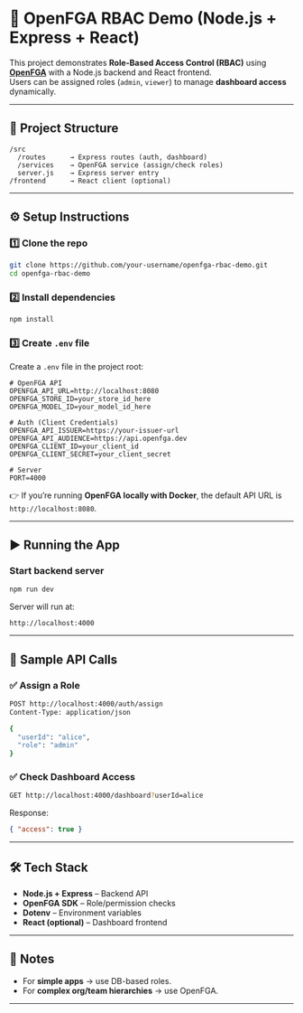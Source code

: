 # 🚀 OpenFGA RBAC Demo (Node.js + Express + React)

This project demonstrates **Role-Based Access Control (RBAC)** using **[OpenFGA](https://openfga.dev/)** with a Node.js backend and React frontend.  
Users can be assigned roles (`admin`, `viewer`) to manage **dashboard access** dynamically.

---

## 📂 Project Structure
```
/src
  /routes      → Express routes (auth, dashboard)
  /services    → OpenFGA service (assign/check roles)
  server.js    → Express server entry
/frontend      → React client (optional)
```

---

## ⚙️ Setup Instructions

### 1️⃣ Clone the repo
```bash
git clone https://github.com/your-username/openfga-rbac-demo.git
cd openfga-rbac-demo
```

### 2️⃣ Install dependencies
```bash
npm install
```

### 3️⃣ Create `.env` file
Create a `.env` file in the project root:

```env
# OpenFGA API
OPENFGA_API_URL=http://localhost:8080
OPENFGA_STORE_ID=your_store_id_here
OPENFGA_MODEL_ID=your_model_id_here

# Auth (Client Credentials)
OPENFGA_API_ISSUER=https://your-issuer-url
OPENFGA_API_AUDIENCE=https://api.openfga.dev
OPENFGA_CLIENT_ID=your_client_id
OPENFGA_CLIENT_SECRET=your_client_secret

# Server
PORT=4000
```

👉 If you’re running **OpenFGA locally with Docker**, the default API URL is `http://localhost:8080`.

---

## ▶️ Running the App

### Start backend server
```bash
npm run dev
```

Server will run at:
```
http://localhost:4000
```

---

## 📡 Sample API Calls

### ✅ Assign a Role
```bash
POST http://localhost:4000/auth/assign
Content-Type: application/json

{
  "userId": "alice",
  "role": "admin"
}
```

### ✅ Check Dashboard Access
```bash
GET http://localhost:4000/dashboard?userId=alice
```

Response:
```json
{ "access": true }
```

---

## 🛠️ Tech Stack
- **Node.js + Express** – Backend API  
- **OpenFGA SDK** – Role/permission checks  
- **Dotenv** – Environment variables  
- **React (optional)** – Dashboard frontend  

---

## 📌 Notes
- For **simple apps** → use DB-based roles.  
- For **complex org/team hierarchies** → use OpenFGA.  

---
